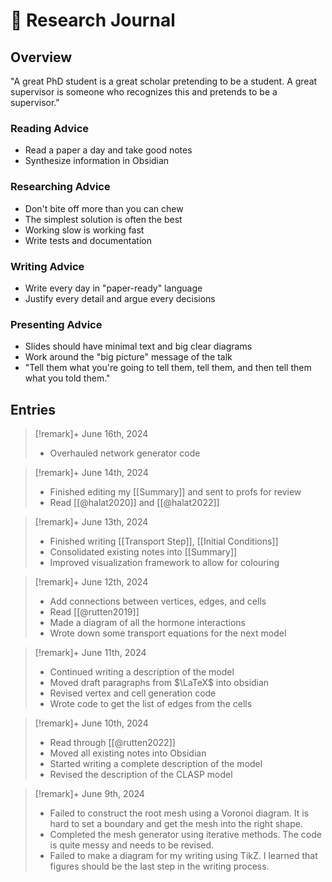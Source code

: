 # 📔 Research Journal

## Overview

"A great PhD student is a great scholar pretending to be a student. A great supervisor is someone who recognizes this and pretends to be a supervisor."

### Reading Advice
- Read a paper a day and take good notes
- Synthesize information in Obsidian

### Researching Advice
- Don't bite off more than you can chew
- The simplest solution is often the best
- Working slow is working fast
- Write tests and documentation

### Writing Advice
- Write every day in "paper-ready" language
- Justify every detail and argue every decisions

### Presenting Advice
- Slides should have minimal text and big clear diagrams
- Work around the "big picture" message of the talk
- "Tell them what you're going to tell them, tell them, and then tell them what you told them."

## Entries

>[!remark]+ June 16th, 2024
>- Overhauled network generator code

>[!remark]+ June 14th, 2024
>- Finished editing my [[Summary]] and sent to profs for review
>- Read [[@halat2020]] and [[@halat2022]]


>[!remark]+ June 13th, 2024
>- Finished writing [[Transport Step]], [[Initial Conditions]]
>- Consolidated existing notes into [[Summary]]
>- Improved visualization framework to allow for colouring


>[!remark]+ June 12th, 2024
>- Add connections between vertices, edges, and cells
>- Read [[@rutten2019]]
>- Made a diagram of all the hormone interactions 
>- Wrote down some transport equations for the next model


>[!remark]+ June 11th, 2024
>- Continued writing a description of the model 
>- Moved draft paragraphs from $\LaTeX$ into obsidian
>- Revised vertex and cell generation code
>- Wrote code to get the list of edges from the cells

>[!remark]+ June 10th, 2024
>- Read through [[@rutten2022]]
>- Moved all existing notes into Obsidian
>- Started writing a complete description of the model
>- Revised the description of the CLASP model


>[!remark]+ June 9th, 2024
>
>- Failed to construct the root mesh using a Voronoi diagram. It is hard to set a boundary and get the mesh into the right shape.
>- Completed the mesh generator using iterative methods. The code is quite messy and needs to be revised.
>- Failed to make a diagram for my writing using TikZ. I learned that figures should be the last step in the writing process.

